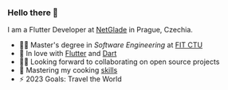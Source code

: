 ### Hello there 👋

I am a Flutter Developer at [NetGlade](https://netglade.com) in Prague, Czechia.

- 👨‍🎓 Master's degree in _Software Engineering_ at [FIT CTU](https://fit.cvut.cz/en)
- 💙 In love with [Flutter](https://flutter.dev) and [Dart](https://dart.dev)
- 🧑‍💻 Looking forward to collaborating on open source projects
- 🌱 Mastering my cooking [skills](https://instagram.com/napapaney)
- ⚡️ 2023 Goals: Travel the World
